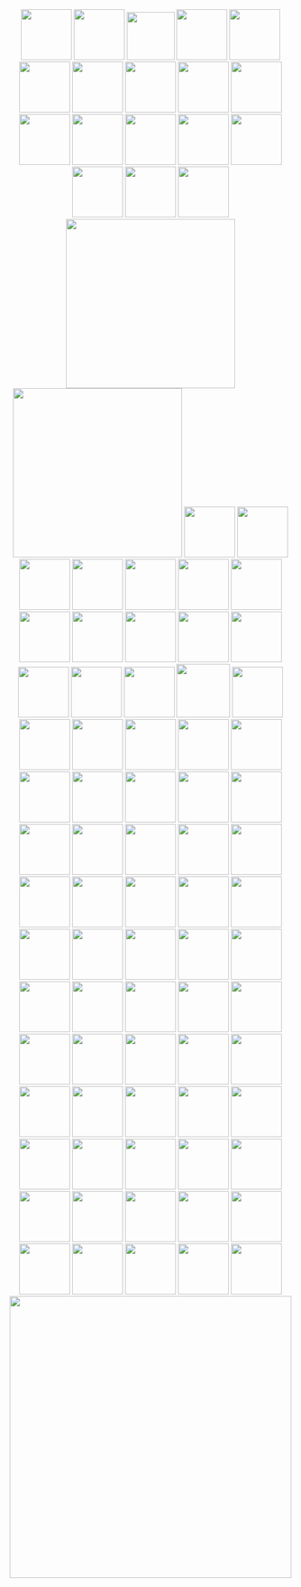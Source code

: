 <div id="header" align="center">
 <img src="https://i.pinimg.com/736x/7f/f5/8f/7ff58f8cb344fabeca48059088d8adca.jpg" width="90"/> 
 <img src="https://heroin-bob.github.io/SpaceHeyLayoutEditor/images/stamps/STAMP%20(3589).png" width="90"/> 
 <img src="https://i.pinimg.com/736x/c9/7c/80/c97c8046dbc5ec80841e7358225170b7.jpg" width="85"/> 
 <img src="https://heroin-bob.github.io/SpaceHeyLayoutEditor/images/stamps/STAMP%20(345).png" width="90"/> 
 <img src="https://heroin-bob.github.io/SpaceHeyLayoutEditor/images/stamps/STAMP%20(4207).png" width="90"/> 
 <img src="https://heroin-bob.github.io/SpaceHeyLayoutEditor/images/stamps/STAMP%20(2415).gif" width="90"/> 
 <img src="https://heroin-bob.github.io/SpaceHeyLayoutEditor/images/stamps/STAMP%20(3259).png" width="90"/> 
 <img src="https://heroin-bob.github.io/SpaceHeyLayoutEditor/images/stamps/STAMP%20(4632).png" width="90"/> 
 <img src="https://heroin-bob.github.io/SpaceHeyLayoutEditor/images/stamps/STAMP%20(1675).png" width="90"/> 
 <img src="https://heroin-bob.github.io/SpaceHeyLayoutEditor/images/stamps/STAMP%20(2312).gif" width="90"/> 
 <img src="https://heroin-bob.github.io/SpaceHeyLayoutEditor/images/stamps/STAMP%20(321).gif" width="90"/> 
 <img src="https://heroin-bob.github.io/SpaceHeyLayoutEditor/images/stamps/STAMP%20(3954).png" width="90"/> 
 <img src="https://heroin-bob.github.io/SpaceHeyLayoutEditor/images/stamps/STAMP%20(4362).gif" width="90"/> 
 <img src="https://heroin-bob.github.io/SpaceHeyLayoutEditor/images/stamps/STAMP%20(6214).png" width="90"/> 
 <img src="https://heroin-bob.github.io/SpaceHeyLayoutEditor/images/stamps/STAMP%20(625).png" width="90"/> 
 <img src="https://heroin-bob.github.io/SpaceHeyLayoutEditor/images/stamps/STAMP%20(692).gif" width="90"/> 
 <img src="https://heroin-bob.github.io/SpaceHeyLayoutEditor/images/stamps/STAMP%20(717).gif" width="90"/> 
 <img src="https://heroin-bob.github.io/SpaceHeyLayoutEditor/images/stamps/STAMP%20(747).png" width="90"/> 

 <img src="https://media.tenor.com/upQoFhnEAxoAAAA1/willwood-blinkie.webp" width="300"/> 
 <img src="https://media1.tenor.com/m/ndDIVmYjYWcAAAAC/blinkie-tf2.gif" width="300"/> 

 <img src="https://64.media.tumblr.com/c50bdf29db30a11b145ffa82f191ed31/3c74d06b377fdc9b-b2/s250x250_c1/275a1a2dedec62bb9c279192c34cebadf7f33c61.pnj" width="90"/> 
 <img src="https://heroin-bob.github.io/SpaceHeyLayoutEditor/images/stamps/STAMP%20(903).png" width="90"/> 
 <img src="https://heroin-bob.github.io/SpaceHeyLayoutEditor/images/stamps/STAMP%20(979).png" width="90"/> 
 <img src="https://heroin-bob.github.io/SpaceHeyLayoutEditor/images/stamps/STAMP%20(997).gif" width="90"/> 
<img src="https://64.media.tumblr.com/503e0fb57f774c1b686b094c3ca949df/3c7512c789785a26-9b/s250x250_c1/09db871baa5323e82e56fefa26e67c6d3767863f.webp" width="90"/> 
 <img src="https://heroin-bob.github.io/SpaceHeyLayoutEditor/images/stamps/STAMP%20(3441).png" width="90"/> 
 <img src="https://heroin-bob.github.io/SpaceHeyLayoutEditor/images/stamps/STAMP%20(320).gif" width="90"/> 
 <img src="https://heroin-bob.github.io/SpaceHeyLayoutEditor/images/stamps/STAMP%20(3415).png" width="90"/> 
 <img src="https://heroin-bob.github.io/SpaceHeyLayoutEditor/images/stamps/STAMP%20(1741).gif" width="90"/> 
 <img src="https://external-media.spacehey.net/media/shcSMwZp93yYCnXhcGqgNb8SjqW_xu0-vz6v2F_qSyvU=/https://images-wixmp-ed30a86b8c4ca887773594c2.wixmp.com/f/a4788c1a-84f7-425d-aa05-b2da95af0636/dhhefz9-6cfb5172-8b6f-4643-85b3-ee83b8c85568.png/v1/fit/w_414,h_247/project_202405272319_by_organsmeaty_dhhefz9-414w.png?token=eyJ0eXAiOiJKV1QiLCJhbGciOiJIUzI1NiJ9.eyJzdWIiOiJ1cm46YXBwOjdlMGQxODg5ODIyNjQzNzNhNWYwZDQxNWVhMGQyNmUwIiwiaXNzIjoidXJuOmFwcDo3ZTBkMTg4OTgyMjY0MzczYTVmMGQ0MTVlYTBkMjZlMCIsIm9iaiI6W1t7ImhlaWdodCI6Ijw9NzY1IiwicGF0aCI6IlwvZlwvYTQ3ODhjMWEtODRmNy00MjVkLWFhMDUtYjJkYTk1YWYwNjM2XC9kaGhlZno5LTZjZmI1MTcyLThiNmYtNDY0My04NWIzLWVlODNiOGM4NTU2OC5wbmciLCJ3aWR0aCI6Ijw9MTI4MCJ9XV0sImF1ZCI6WyJ1cm46c2VydmljZTppbWFnZS5vcGVyYXRpb25zIl19.QU_jgpujN6PD2K47YVUAD237klgEei7X8kbVcPIsMxs" width="90"/> 
 <img src="https://external-media.spacehey.net/media/s6SVuJQ6qfy84sBx9pQy4ahLIYZ25RVt-0pJpw534kwY=/https://i.postimg.cc/Kz60fkGQ/sniper-stamp.png" width="90"/> 
<img src="https://external-media.spacehey.net/media/sVrWGZuXSlw6aWrNiKuzdlY_DgtdJWesBGNBOBzQFyVg=/https://64.media.tumblr.com/dacccb6d6d0143ed6afef83d1f9ad6b8/2b522e2e85828396-5e/s100x200/c9e69b4abb6370f357843cc09a6eb8b2e380427b.pnj" width="90"/> 
<img src="https://external-media.spacehey.net/media/sT2FW8057y2qCKCkSql1bGANFtVRqjaPnoFk-SyAwRrQ=/https://i.postimg.cc/t4WVzKBx/ezgif-2-0df9b527ff.gif" width="90"/> 
<img src="https://external-media.spacehey.net/media/szgAmZgp4EvE46eJe3G2uh5fzOIWfmAO1ordKTGD1fk8=/https://i.postimg.cc/QtttvwJS/ezgif-6-8619386139.gif" width="90"/> 
<img src="https://64.media.tumblr.com/120c22edc95bb1d55297975ce797f25c/21e7d7f7fe34eb58-41/s100x200/5c8005d7dd413baf68f2ace8065a8163f2b82afb.gifv" width="90"/> 
<img src="https://external-media.spacehey.net/media/sefaZ6fRVv7YismPatHhYkuKbZHzRHnnxtvMRN50ceZw=/https://64.media.tumblr.com/79fffceb90868eb621b89cdf190e95ea/25bc0f925f97076d-60/s250x400/4d4aa2c8036550d8c5dc18ea182cdaef398b4cca.gifv" width="95"/> 
<img src="https://external-media.spacehey.net/media/sx6tNKFpW3GATnUFB9rFTJyVCWJWzXnPvlKgyqO3iAp8=/https://64.media.tumblr.com/83c066d383c09e87f2e470bb2e210f75/8e9d30a410d87d54-62/s100x200/6b570e14f5c8b887c260deb0ca37e51e3a10bb93.pnj" width="90"/> 
<img src="https://external-media.spacehey.net/media/sGx4QEkotFFbJVW-HmjAJWuEnkT35BqCyJxMwDzc5UUE=/https://64.media.tumblr.com/3d2b5b1f26d5814ca3649b2a02887962/6a70421431bb75b9-a8/s100x200/e896ca5222827a0b46f610947af96c6eb021ccf7.pnj" width="90"/> 
<img src="https://external-media.spacehey.net/media/sR4J91bcADwP4hswXfto753YzWidEDqREskwF-47Gt4Y=/https://64.media.tumblr.com/b66430560049aab65175b1c4e9c7d3be/8e9d30a410d87d54-e1/s100x200/828fcf2cbcb6ecae495882f639f536bed821917d.pnj" width="90"/> 
<img src="https://graphic.neocities.org/boys_by_secretlens.gif" width="90"/> 
<img src="https://external-media.spacehey.net/media/sm3j6pUsCQKiqcGfgYBXaMAPZg4rXl93Odm-9AsJhpDw=/https://i.ibb.co/tpMh97t/b1.png" width="90"/> 
<img src="https://tinyurl.com/8m8n438t" width="90"/> 
<img src="https://external-media.spacehey.net/media/sqi72KXxC1Txm0ofdorn6kaL_kJLNV2cdo2VlKM8_N2I=/https://64.media.tumblr.com/4129332788993ed2c658b94a23acb44e/92df701a7bf287ac-c1/s250x400/0188f2e9179a73e677f407ae3d82ea38f745809e.gifv" width="90"/> 
<img src="https://64.media.tumblr.com/c51db2b04c63062f39802cf3e64a2a68/4ba440d41445f2f4-6c/s100x200/79fe9bcf6e6f65b4b9e883cdb4e5222b5c63400e.pnj" width="90"/> 
<img src="https://external-media.spacehey.net/media/siAFi6DYQE0dc5E4akoMWxKXNLLTg_fUTLnrND_k3l38=/https://files.catbox.moe/k1caq3.gif" width="90"/> 
<img src="https://external-media.spacehey.net/media/sXERfcEKurWX6zyVuxOgPrDz85ouVOb6kRrRPxGD21IY=/https://64.media.tumblr.com/1a3481c9671c68b1aed527eaa23a7149/ef60aef79679732d-2e/s250x400/20cc10bebcf8ebb586175a621c50fab6dc3ac734.gifv" width="90"/> 
<img src="https://external-media.spacehey.net/media/sA8FxTx7OskfZp7lAwAaZXwdJoMgglwYr-w85zoRXr90=/https://64.media.tumblr.com/e8d5af6f8621e652a16a0a965885dd94/ef60aef79679732d-1e/s250x400/54c2ec1984129b41b443b175872f2eb5ea04c5f2.gifv" width="90"/> 
<img src="https://external-media.spacehey.net/media/s4P2zGwXFR6ft9aCsYk5p3w74gZBeXX3lRUvuPG_X-GM=/https://i.ibb.co/WxZVBNw/b21.gif" width="90"/> 
<img src="https://external-media.spacehey.net/media/s5Lo8vQoQArshoLfSJd-56LzwbDBVr3EP4Si2nmgKhw4=/https://i.ibb.co/sKRMkP5/j2.gif" width="90"/> 
<img src="https://external-media.spacehey.net/media/slrmnPRZewPFFmjgGxFoZLil-6J9oMj2j7pxJG-M9QpY=/https://images-wixmp-ed30a86b8c4ca887773594c2.wixmp.com/f/45091976-43f2-46d3-a6c8-84e28a4176e2/dd3mbhd-4d22d310-35ea-464c-b2dc-8d80566f0453.png?token=eyJ0eXAiOiJKV1QiLCJhbGciOiJIUzI1NiJ9.eyJzdWIiOiJ1cm46YXBwOjdlMGQxODg5ODIyNjQzNzNhNWYwZDQxNWVhMGQyNmUwIiwiaXNzIjoidXJuOmFwcDo3ZTBkMTg4OTgyMjY0MzczYTVmMGQ0MTVlYTBkMjZlMCIsIm9iaiI6W1t7InBhdGgiOiJcL2ZcLzQ1MDkxOTc2LTQzZjItNDZkMy1hNmM4LTg0ZTI4YTQxNzZlMlwvZGQzbWJoZC00ZDIyZDMxMC0zNWVhLTQ2NGMtYjJkYy04ZDgwNTY2ZjA0NTMucG5nIn1dXSwiYXVkIjpbInVybjpzZXJ2aWNlOmZpbGUuZG93bmxvYWQiXX0.5XqnS0k-gyrjAPHoxN_HOyR6gJAov07QZugHrjsmQeo" width="90"/> 
<img src="https://external-media.spacehey.net/media/sRsR7-TwjAvHVzIadr7dqFY02uhmh5QbDotnvdBI6bDM=/https://wilardo.crd.co/assets/images/gallery16/28e2673d_original.png?v=e670c4e7" width="90"/> 
<img src="https://external-media.spacehey.net/media/sF8r5dDPw41VwEjxzRUnuGlPWO9ruczomEmZNhB7QYOA=/https://i.postimg.cc/tCsPxV2P/2024-04-09-0yn-Kleki.png" width="90"/> 
<img src="https://i.postimg.cc/ryYBPzvX/Max-Caulfield-Swim-Stamp.gif" width="90"/> 
<img src="https://i.postimg.cc/gk4n5Cv6/Rachel-Amber-Finger-Gun-Stamp.gif" width="90"/> 
<img src="https://64.media.tumblr.com/665d8ed0fbb9a70775a329308ae00e04/47dba9724143cb2a-31/s250x400/02e0cf3f5eeda7ca3fef5354188fcb8582a9c511.gifv" width="90"/> 
<img src="https://external-media.spacehey.net/media/sOWMz105Mv1Z048YDvV785da53MfqYmOGFOQXhLnzNqM=/https://i.postimg.cc/bw02SWNd/Untitled8-20240128160110-4.gif" width="90"/> 
<img src="https://external-media.spacehey.net/media/sWbROPwlh1elgQWsUtzZatWR_oUwL7k753X9THEjwAwo=/https://i.postimg.cc/mk0F7GH1/Untitled8-20240128160110-10.gif" width="90"/> 
<img src="https://external-media.spacehey.net/media/sMSZtgUEGIRbgPAlZUQPCbeo686-yx0VPfXEU506B0Qs=/https://i.postimg.cc/kX6HHRMP/Tumblr-l-790561557386599.gif" width="90"/> 
<img src="https://external-media.spacehey.net/media/sNeJYrbHxrtkPwsls3awUagQL_AHqUQMI1f8pLeTpr_I=/https://64.media.tumblr.com/2beed5af57ff990431c2dfe44d7b8375/tumblr_pcq4e5vbHw1xbgu08o4_100.png" width="90"/> 
<img src="https://external-media.spacehey.net/media/s4pbBgHFkjD7Z6srs48L3T-4X_0WDNUQbUe81NASjmWg=/https://images-wixmp-ed30a86b8c4ca887773594c2.wixmp.com/f/b21dc78f-7fee-40bb-b00d-c30fc402db65/d7gvhid-78fc119f-0169-4074-9a13-54b94d10cba9.gif?token=eyJ0eXAiOiJKV1QiLCJhbGciOiJIUzI1NiJ9.eyJzdWIiOiJ1cm46YXBwOjdlMGQxODg5ODIyNjQzNzNhNWYwZDQxNWVhMGQyNmUwIiwiaXNzIjoidXJuOmFwcDo3ZTBkMTg4OTgyMjY0MzczYTVmMGQ0MTVlYTBkMjZlMCIsIm9iaiI6W1t7InBhdGgiOiJcL2ZcL2IyMWRjNzhmLTdmZWUtNDBiYi1iMDBkLWMzMGZjNDAyZGI2NVwvZDdndmhpZC03OGZjMTE5Zi0wMTY5LTQwNzQtOWExMy01NGI5NGQxMGNiYTkuZ2lmIn1dXSwiYXVkIjpbInVybjpzZXJ2aWNlOmZpbGUuZG93bmxvYWQiXX0.2GtDk4IIE_pGUTWn1719yrjxm3o706N9iwWfbwCe9Ik" width="90"/> 
<img src="https://external-media.spacehey.net/media/sW_TIQonJJZcZ_UKkyMChgEMXsST9SleJczVpjmmszYs=/https://i.postimg.cc/W1csv7xj/Untitled8-20240128160110-9-1.gif" width="90"/> 
<img src="https://external-media.spacehey.net/media/soUjW1TonkKgUkNM80Yf5raEYfhWJ78jAtRYzGTFaRLM=/https://images-wixmp-ed30a86b8c4ca887773594c2.wixmp.com/f/c65e3e16-1432-48c2-a793-467846441576/da24jij-6a025eb0-cd4a-473e-9c2c-a7a29d286c4a.gif?token=eyJ0eXAiOiJKV1QiLCJhbGciOiJIUzI1NiJ9.eyJzdWIiOiJ1cm46YXBwOjdlMGQxODg5ODIyNjQzNzNhNWYwZDQxNWVhMGQyNmUwIiwiaXNzIjoidXJuOmFwcDo3ZTBkMTg4OTgyMjY0MzczYTVmMGQ0MTVlYTBkMjZlMCIsIm9iaiI6W1t7InBhdGgiOiJcL2ZcL2M2NWUzZTE2LTE0MzItNDhjMi1hNzkzLTQ2Nzg0NjQ0MTU3NlwvZGEyNGppai02YTAyNWViMC1jZDRhLTQ3M2UtOWMyYy1hN2EyOWQyODZjNGEuZ2lmIn1dXSwiYXVkIjpbInVybjpzZXJ2aWNlOmZpbGUuZG93bmxvYWQiXX0.a3yPSV06A-iIRuN9ktos0SQd78946raHX2BuLc0iDMg" width="90"/> 
<img src="https://external-media.spacehey.net/media/sON9OOyTB49M_X94gqAyq_3K9tR4Bh1EW3HsOOpz6S-c=/https://i.postimg.cc/yYZ7tGQv/Untitled8-20240128160110-16.gif" width="90"/> 
<img src="https://external-media.spacehey.net/media/s_k7elrQ_4noiU6XrY7QCPeBnUmkpgcz2MP46SBkcqJU=/https://images-wixmp-ed30a86b8c4ca887773594c2.wixmp.com/f/a22e3dd6-35b0-4cf4-94d5-839a5435a3a6/dbj1fv3-3a9b92e6-67ce-40c2-b0a9-5c02251d952b.gif?token=eyJ0eXAiOiJKV1QiLCJhbGciOiJIUzI1NiJ9.eyJzdWIiOiJ1cm46YXBwOjdlMGQxODg5ODIyNjQzNzNhNWYwZDQxNWVhMGQyNmUwIiwiaXNzIjoidXJuOmFwcDo3ZTBkMTg4OTgyMjY0MzczYTVmMGQ0MTVlYTBkMjZlMCIsIm9iaiI6W1t7InBhdGgiOiJcL2ZcL2EyMmUzZGQ2LTM1YjAtNGNmNC05NGQ1LTgzOWE1NDM1YTNhNlwvZGJqMWZ2My0zYTliOTJlNi02N2NlLTQwYzItYjBhOS01YzAyMjUxZDk1MmIuZ2lmIn1dXSwiYXVkIjpbInVybjpzZXJ2aWNlOmZpbGUuZG93bmxvYWQiXX0.eeFBQJPCX8X0L-7c_bQ27uD1WMf1mwbdmvQVn9ARSfw" width="90"/> 
<img src="https://external-media.spacehey.net/media/sWgDWJT0FTy0m6tgDUyDQi2OoVfb9Nix4z6i7EymLdQc=/https://images-wixmp-ed30a86b8c4ca887773594c2.wixmp.com/f/c65e3e16-1432-48c2-a793-467846441576/da24igm-4108caa4-ab60-42fb-9753-ae8484b7745d.gif?token=eyJ0eXAiOiJKV1QiLCJhbGciOiJIUzI1NiJ9.eyJzdWIiOiJ1cm46YXBwOjdlMGQxODg5ODIyNjQzNzNhNWYwZDQxNWVhMGQyNmUwIiwiaXNzIjoidXJuOmFwcDo3ZTBkMTg4OTgyMjY0MzczYTVmMGQ0MTVlYTBkMjZlMCIsIm9iaiI6W1t7InBhdGgiOiJcL2ZcL2M2NWUzZTE2LTE0MzItNDhjMi1hNzkzLTQ2Nzg0NjQ0MTU3NlwvZGEyNGlnbS00MTA4Y2FhNC1hYjYwLTQyZmItOTc1My1hZTg0ODRiNzc0NWQuZ2lmIn1dXSwiYXVkIjpbInVybjpzZXJ2aWNlOmZpbGUuZG93bmxvYWQiXX0.yJ73WXMZnDzXeNzeR2nsNEvsm4l59AgWLYR_Uu5fTPs" width="90"/> 
<img src="https://external-media.spacehey.net/media/s0-ubxJAjM_-Wah5knzuJfSP1spks17VC8WGEZ5DO9OU=/https://64.media.tumblr.com/dc796ecd90d12b35feba4e72be2c1e4a/fddcf9c041d8da0a-43/s100x200/acbd1192d7bf44fc669bf93ebfab7ee7c71bde83.pnj" width="90"/> 
<img src="https://external-media.spacehey.net/media/ssZnLgtzxM9LCKHR7DFqOZCZP0QUbsl0wnCqCYHVXums=/https://64.media.tumblr.com/0e2dae48da4d63cf671acc668f397cd7/c1bd773e78c280cd-a3/s100x200/206ace3001a7c9a65a265de811295afd0e506137.gifv" width="90"/> 
<img src="https://external-media.spacehey.net/media/sLSxZuE7D6MZmuZIf91CaQKEiow9yZSri_T_KXSrL4TE=/https://64.media.tumblr.com/c3cf40dc4c95ac38569aa9bef1fa22d7/721866757b41f774-b2/s100x200/d7abddc2f44679f7820d661fbf47fae22572e195.gif" width="90"/> 
<img src="https://external-media.spacehey.net/media/sTa2KfU7V6iBP_M3xXenYn5DQDZs03NLgeFyzFeZVg0k=/https://64.media.tumblr.com/5d8a2ea08dec57d40bf33e9ed402d758/f2ecde4a8441d6d3-51/s100x200/81ffd07d13acf1aff60feb876c38c389cad9d9f2.gifv" width="90"/> 
<img src="https://external-media.spacehey.net/media/sExE5Rshw9lx4_y2aR2yoKTSpafDbCsffg-uyp3MyZPs=/https://64.media.tumblr.com/23eb3edee912685587ed2fefe1003cc3/c149cef108959384-45/s100x200/edbc94dfa960b139734cc42650e96cc4d1fcc0ec.pnj" width="90"/> 
<img src="https://external-media.spacehey.net/media/scd4HK0AYTQqPsUlowW6em94--wNfil-uD_bBpRcA7nI=/https://images-wixmp-ed30a86b8c4ca887773594c2.wixmp.com/f/6f79ae7a-ee0b-46cf-9056-297d0908d0e6/dd2hv5h-6013cf63-5032-4fc1-87ed-6501602b64c2.gif?token=eyJ0eXAiOiJKV1QiLCJhbGciOiJIUzI1NiJ9.eyJzdWIiOiJ1cm46YXBwOjdlMGQxODg5ODIyNjQzNzNhNWYwZDQxNWVhMGQyNmUwIiwiaXNzIjoidXJuOmFwcDo3ZTBkMTg4OTgyMjY0MzczYTVmMGQ0MTVlYTBkMjZlMCIsIm9iaiI6W1t7InBhdGgiOiJcL2ZcLzZmNzlhZTdhLWVlMGItNDZjZi05MDU2LTI5N2QwOTA4ZDBlNlwvZGQyaHY1aC02MDEzY2Y2My01MDMyLTRmYzEtODdlZC02NTAxNjAyYjY0YzIuZ2lmIn1dXSwiYXVkIjpbInVybjpzZXJ2aWNlOmZpbGUuZG93bmxvYWQiXX0.x_tG5S7F-571VitUANSBGO6kWTIfKH6pmi0SOK--Yk8" width="90"/> 
<img src="https://external-media.spacehey.net/media/sywb3HbbxAUTnye4ofG8kurQo2g2eE8InmSaZM9fhzWg=/https://images-wixmp-ed30a86b8c4ca887773594c2.wixmp.com/f/b46bbf2a-af00-412a-a41e-043106934ea7/dbvqpzp-27b0dfce-678d-44f3-9daa-3cd3a38dbc18.png?token=eyJ0eXAiOiJKV1QiLCJhbGciOiJIUzI1NiJ9.eyJzdWIiOiJ1cm46YXBwOjdlMGQxODg5ODIyNjQzNzNhNWYwZDQxNWVhMGQyNmUwIiwiaXNzIjoidXJuOmFwcDo3ZTBkMTg4OTgyMjY0MzczYTVmMGQ0MTVlYTBkMjZlMCIsIm9iaiI6W1t7InBhdGgiOiJcL2ZcL2I0NmJiZjJhLWFmMDAtNDEyYS1hNDFlLTA0MzEwNjkzNGVhN1wvZGJ2cXB6cC0yN2IwZGZjZS02NzhkLTQ0ZjMtOWRhYS0zY2QzYTM4ZGJjMTgucG5nIn1dXSwiYXVkIjpbInVybjpzZXJ2aWNlOmZpbGUuZG93bmxvYWQiXX0.bKQEPukLxs4ZrHCiQ7t5HfkqORzVxu8eBbXQjk96H3I" width="90"/> 
<img src="https://external-media.spacehey.net/media/sLvaLjYFdjfKnZm31fLiUuGZsfJGxZE7NxRXUXdKkXfs=/https://images-wixmp-ed30a86b8c4ca887773594c2.wixmp.com/f/2e5f1c88-2b10-4b08-8533-6949d5797130/dfybcxm-2ea01ae0-0e74-4f4e-9b5c-e9473397f479.png?token=eyJ0eXAiOiJKV1QiLCJhbGciOiJIUzI1NiJ9.eyJzdWIiOiJ1cm46YXBwOjdlMGQxODg5ODIyNjQzNzNhNWYwZDQxNWVhMGQyNmUwIiwiaXNzIjoidXJuOmFwcDo3ZTBkMTg4OTgyMjY0MzczYTVmMGQ0MTVlYTBkMjZlMCIsIm9iaiI6W1t7InBhdGgiOiJcL2ZcLzJlNWYxYzg4LTJiMTAtNGIwOC04NTMzLTY5NDlkNTc5NzEzMFwvZGZ5YmN4bS0yZWEwMWFlMC0wZTc0LTRmNGUtOWI1Yy1lOTQ3MzM5N2Y0NzkucG5nIn1dXSwiYXVkIjpbInVybjpzZXJ2aWNlOmZpbGUuZG93bmxvYWQiXX0.lehnaN06EDpFQAMwmk2VH4q3jyKKMdRsRJJV-DkHv6c" width="90"/> 
<img src="https://external-media.spacehey.net/media/s-iDXHkn6F_c5X38LvkWNS9IxieJgtV5iVcABcT2A4tg=/https://images-wixmp-ed30a86b8c4ca887773594c2.wixmp.com/f/b06f71bd-30cd-48be-94f4-47554031fd70/dbxnxp8-3002482c-e180-450c-8740-28838fbf6372.gif?token=eyJ0eXAiOiJKV1QiLCJhbGciOiJIUzI1NiJ9.eyJzdWIiOiJ1cm46YXBwOjdlMGQxODg5ODIyNjQzNzNhNWYwZDQxNWVhMGQyNmUwIiwiaXNzIjoidXJuOmFwcDo3ZTBkMTg4OTgyMjY0MzczYTVmMGQ0MTVlYTBkMjZlMCIsIm9iaiI6W1t7InBhdGgiOiJcL2ZcL2IwNmY3MWJkLTMwY2QtNDhiZS05NGY0LTQ3NTU0MDMxZmQ3MFwvZGJ4bnhwOC0zMDAyNDgyYy1lMTgwLTQ1MGMtODc0MC0yODgzOGZiZjYzNzIuZ2lmIn1dXSwiYXVkIjpbInVybjpzZXJ2aWNlOmZpbGUuZG93bmxvYWQiXX0.JDTCqEY8PR_nUeoQc2KmS-CG9RgnNuWxd5ToEukp1eI" width="90"/> 
<img src="https://64.media.tumblr.com/6514a326039b797cea9bd57a96118647/0070ae47cf7f50ce-ad/s100x200/c4d02e8e23ac12bcf4fc11d21b46a72d6aa5e7ac.png" width="90"/> 
 <img src="https://autism.crd.co/assets/images/gallery05/eacd9413_original.gif?v=69d6a439" width="90"/> 
<img src="https://autism.crd.co/assets/images/gallery05/9a1e3114_original.gif?v=69d6a439" width="90"/> 
<img src="https://64.media.tumblr.com/75f1cf07b98b2833a656cc82c6455e78/473928ea48888009-97/s250x250_c1/fa737e549e9af137bd082ed52db297fac867f9ef.gifv" width="90"/> 
<img src="https://64.media.tumblr.com/1ec32be0117e9cf780ad33dcac9a9248/473928ea48888009-f3/s250x250_c1/4842301c4d62340d74f0d3afd8a2d4232bb86074.jpg" width="90"/> 
<img src="https://64.media.tumblr.com/68bb9e71ec030bfeb579002c6761aa36/f943d9890bee0f57-d7/s250x250_c1/7b7d260456ba14e7142a1b44b0656a73b226b2ed.gifv" width="90"/> 
<img src="https://64.media.tumblr.com/1a163e0a59d02f375bc8f653359bbab6/68ed98fcd9e3aaa5-f8/s250x400/feab0ba68d8d49e4833022732b2b0003c7968c2c.pnj" width="90"/>
<img src="https://64.media.tumblr.com/d6426def0312d682a3826ea5998c236a/181ef86fd5fa91d2-9b/s250x250_c1/83f47ea7a84de7dc2c3726507ea6662db90da548.gifv" width="90"/>
<img src="https://64.media.tumblr.com/d972a5d290d087a04d20994453beb2a0/a7669057a8570d26-10/s250x250_c1/2c5110e9936bd87f99aa459b834ee6f84b26baea.gifv" width="90"/>
<img src="https://64.media.tumblr.com/9a1a48c9f21914643fd7397ac1f22da5/181ef86fd5fa91d2-4b/s250x250_c1/93a62d8889e2ddef6c280e6bb5d0dc8f09c7d1e4.gifv" width="90"/>
<img src="https://64.media.tumblr.com/a0cf76495211b307a473f59153160b75/5dc2ccf7ead9733e-a3/s250x400/d578ba951ffd3a59c2a7c3084fba7a4fcf4f8878.gifv" width="90"/>
<img src="https://64.media.tumblr.com/1c91e96d34f2bde233023584a9a0b131/181ef86fd5fa91d2-df/s250x250_c1/99a57dde6374d17bc1e483353a11f95981f50741.gifv" width="90"/>
<img src="https://64.media.tumblr.com/d2af173ed0b7ab23b3e49f4c9c9ed822/8eed6b46d9c4230f-ab/s250x250_c1/201ceab747155d4be026a67d8a60b4258e648273.gifv" width="90"/>
<img src="https://64.media.tumblr.com/d64b3dc25159dd6467a2e0bb359df6c7/94a01d5ebc786507-de/s250x250_c1/ab451962d24d97688be5b2d9c1463d21b4aab3e0.pnj" width="90"/>
<img src="https://64.media.tumblr.com/4bbacd878a4f91269956d4dd67a7241a/bd819cad9bf8b861-d6/s250x400/c0ac18ee297a645ec2a53a7356cd33d5f7dae33e.pnj" width="90"/>
<img src="https://64.media.tumblr.com/43e429c809a81f19e3ace4632b8f3be4/2f91238a0769eaf8-44/s250x250_c1/5c6a99201c948650530d27dbf32d69a7eb6ed601.gifv" width="90"/>
<img src="https://64.media.tumblr.com/9b70d4ea5ec01dc4404e2122fb15af4e/056510b51ee3ff6f-8b/s250x250_c1/56679c2241b11d3da635581f2d5b64de676099ee.pnj" width="90"/>
<img src="https://64.media.tumblr.com/1fb4b3cd8d8093fc8bcf2037316edceb/4591e8ec233f5705-e1/s250x250_c1/59373af6d176885acd6c039214ade9f6154c2300.pnj" width="90"/>
</div>

<div id="header" align="center">
<img src="https://external-media.spacehey.net/media/sqQpDOhl6_bwDCCxdnVYYHOOkqIKNHS4TyT-_rMrWNs4=/https://pixelsafari.neocities.org/dividers/hangingstars.gif" width="500"/> 
</div>
